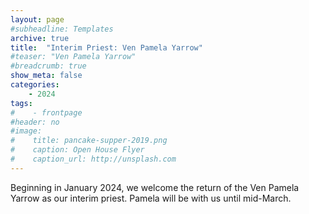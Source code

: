 ```yaml
---
layout: page
#subheadline: Templates
archive: true
title:  "Interim Priest: Ven Pamela Yarrow"
#teaser: "Ven Pamela Yarrow"
#breadcrumb: true
show_meta: false
categories:
    - 2024
tags:
#    - frontpage
#header: no
#image:
#    title: pancake-supper-2019.png
#    caption: Open House Flyer
#    caption_url: http://unsplash.com
---
```

Beginning in January 2024, we welcome the return of the Ven Pamela Yarrow as our interim priest.  Pamela will be with us until mid-March.
